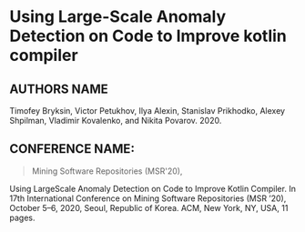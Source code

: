 # Using Large-Scale Anomaly Detection on Code to Improve kotlin compiler
 ## AUTHORS NAME

Timofey Bryksin, Victor Petukhov, Ilya Alexin, Stanislav Prikhodko, Alexey
Shpilman, Vladimir Kovalenko, and Nikita Povarov. 2020.
 
## CONFERENCE NAME:
>Mining Software Repositories (MSR'20),

Using LargeScale Anomaly Detection on Code to Improve Kotlin Compiler. In 17th
International Conference on Mining Software Repositories (MSR ’20), October
5–6, 2020, Seoul, Republic of Korea. ACM, New York, NY, USA, 11 pages.

